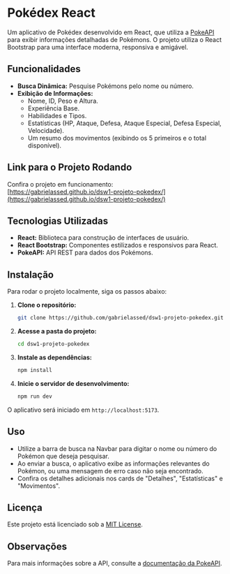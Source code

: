 # Pokédex React

Um aplicativo de Pokédex desenvolvido em React, que utiliza a [PokeAPI](https://pokeapi.co/) para exibir informações detalhadas de Pokémons. O projeto utiliza o React Bootstrap para uma interface moderna, responsiva e amigável.

## Funcionalidades

- **Busca Dinâmica:** Pesquise Pokémons pelo nome ou número.  
- **Exibição de Informações:**  
  - Nome, ID, Peso e Altura.  
  - Experiência Base.  
  - Habilidades e Tipos.  
  - Estatísticas (HP, Ataque, Defesa, Ataque Especial, Defesa Especial, Velocidade).  
  - Um resumo dos movimentos (exibindo os 5 primeiros e o total disponível).

## Link para o Projeto Rodando

Confira o projeto em funcionamento:  
[https://gabrielassed.github.io/dsw1-projeto-pokedex/](https://gabrielassed.github.io/dsw1-projeto-pokedex/)

## Tecnologias Utilizadas

- **React:** Biblioteca para construção de interfaces de usuário.  
- **React Bootstrap:** Componentes estilizados e responsivos para React.  
- **PokeAPI:** API REST para dados dos Pokémons.

## Instalação

Para rodar o projeto localmente, siga os passos abaixo:

1. **Clone o repositório:**

   ```bash
   git clone https://github.com/gabrielassed/dsw1-projeto-pokedex.git
   ```

2. **Acesse a pasta do projeto:**

   ```bash
   cd dsw1-projeto-pokedex
   ```

3. **Instale as dependências:**

   ```bash
   npm install
   ```

4. **Inicie o servidor de desenvolvimento:**

   ```bash
   npm run dev
   ```

O aplicativo será iniciado em `http://localhost:5173`.

## Uso

- Utilize a barra de busca na Navbar para digitar o nome ou número do Pokémon que deseja pesquisar.  
- Ao enviar a busca, o aplicativo exibe as informações relevantes do Pokémon, ou uma mensagem de erro caso não seja encontrado.  
- Confira os detalhes adicionais nos cards de "Detalhes", "Estatísticas" e "Movimentos".

## Licença

Este projeto está licenciado sob a [MIT License](LICENSE).

## Observações

Para mais informações sobre a API, consulte a [documentação da PokeAPI](https://pokeapi.co/).